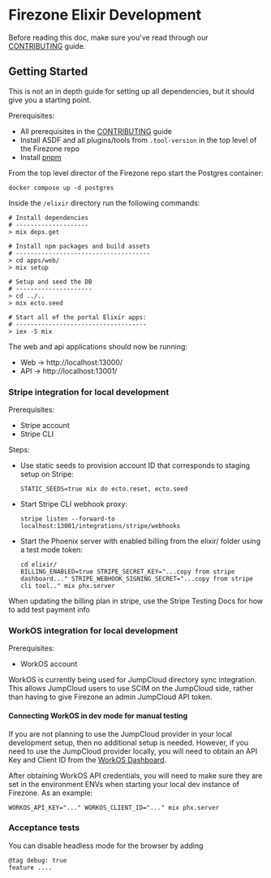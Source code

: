 # Firezone Elixir Development

Before reading this doc, make sure you've read through our [CONTRIBUTING](../docs/CONTRIBUTING.md) guide.

## Getting Started

This is not an in depth guide for setting up all dependencies, but it should give you a starting point.

Prerequisites:

- All prerequisites in the [CONTRIBUTING](../docs/CONTRIBUTING.md) guide
- Install ASDF and all plugins/tools from `.tool-version` in the top level of the Firezone repo
- Install [pnpm](https://pnpm.io/)

From the top level director of the Firezone repo start the Postgres container:

```
docker compose up -d postgres
```

Inside the `/elixir` directory run the following commands:

```
# Install dependencies
# --------------------
> mix deps.get

# Install npm packages and build assets
# -------------------------------------
> cd apps/web/
> mix setup

# Setup and seed the DB
# ---------------------
> cd ../..
> mix ecto.seed

# Start all of the portal Elixir apps:
# ------------------------------------
> iex -S mix
```

The web and api applications should now be running:

- Web -> http://localhost:13000/
- API -> http://localhost:13001/

### Stripe integration for local development

Prerequisites:

- Stripe account
- Stripe CLI

Steps:

- Use static seeds to provision account ID that corresponds to staging setup on Stripe:

  ```
  STATIC_SEEDS=true mix do ecto.reset, ecto.seed
  ```

- Start Stripe CLI webhook proxy:

  ```
  stripe listen --forward-to localhost:13001/integrations/stripe/webhooks
  ```

- Start the Phoenix server with enabled billing from the elixir/ folder using a test mode token:
  ```
  cd elixir/
  BILLING_ENABLED=true STRIPE_SECRET_KEY="...copy from stripe dashboard..." STRIPE_WEBHOOK_SIGNING_SECRET="...copy from stripe cli tool.." mix phx.server
  ```

When updating the billing plan in stripe, use the Stripe Testing Docs for how to add test payment info

### WorkOS integration for local development

Prerequisites:

- WorkOS account

WorkOS is currently being used for JumpCloud directory sync integration. This allows JumpCloud users to use SCIM on the JumpCloud side, rather than having to give Firezone an admin JumpCloud API token.

#### Connecting WorkOS in dev mode for manual testing

If you are not planning to use the JumpCloud provider in your local development setup, then no additional setup is needed.
However, if you need to use the JumpCloud provider locally, you will need to obtain an API Key and Client ID from the [WorkOS Dashboard](https://dashboard.workos.com/api-keys).

After obtaining WorkOS API credentials, you will need to make sure they are set in the environment ENVs when starting your local dev instance of Firezone. As an example:

```
WORKOS_API_KEY="..." WORKOS_CLIENT_ID="..." mix phx.server
```

### Acceptance tests

You can disable headless mode for the browser by adding

```
@tag debug: true
feature ....
```

